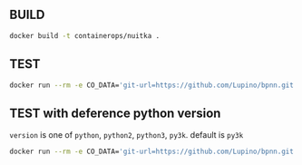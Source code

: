 ## BUILD

```bash
docker build -t containerops/nuitka .
```

## TEST

```bash
docker run --rm -e CO_DATA='git-url=https://github.com/Lupino/bpnn.git entry-file=bpnn.py upload=https://hub.opshub.sh/binary/v1/containerops/component/binary/v0.1/nuitka' containerops/nuitka
```

## TEST with deference python version

`version` is one of `python`, `python2`, `python3`, `py3k`.
default is `py3k`

```bash
docker run --rm -e CO_DATA='git-url=https://github.com/Lupino/bpnn.git entry-file=bpnn.py upload=https://hub.opshub.sh/binary/v1/containerops/component/binary/v0.1/nuitka version=python' containerops/nuitka
```
